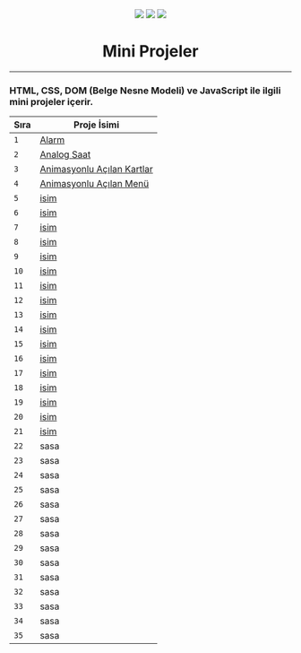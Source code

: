 <div align= "center">
<img  src="https://skillicons.dev/icons?i=html" />
<img  src="https://skillicons.dev/icons?i=css" /> 
<img  src="https://skillicons.dev/icons?i=js" /> 
<h1>Mini Projeler</h1>
</div>
<hr>
<h3>HTML, CSS, DOM (Belge Nesne Modeli) ve JavaScript ile ilgili mini projeler içerir.</h3>

| Sıra|Proje İsimi |
|----|----|
|`1`|[Alarm](https://github.com/Mehmetagkus/50Projects/tree/main/Alarm)|
|`2`|[Analog Saat](https://github.com/Mehmetagkus/50Projects/tree/main/Analog%20Saat)|
|`3`|[Animasyonlu Açılan Kartlar](https://github.com/Mehmetagkus/50Projects/tree/main/Animasyonlu%20A%C3%A7%C4%B1lan%20Kartlar)|
|`4`|[Animasyonlu Açılan Menü](https://github.com/Mehmetagkus/50Projects/tree/main/Animasyonlu%20A%C3%A7%C4%B1lan%20Men%C3%BC)|
|`5`|[isim](link)|
|`6`|[isim](link)|
|`7`|[isim](link)|
|`8`|[isim](link)|
|`9`|[isim](link)|
|`10`|[isim](link)|
|`11`|[isim](link)|
|`12`|[isim](link)|
|`13`|[isim](link)|
|`14`|[isim](link)|
|`15`|[isim](link)|
|`16`|[isim](link)|
|`17`|[isim](link)|
|`18`|[isim](link)|
|`19`|[isim](link)|
|`20`|[isim](link)|
|`21`|[isim](link)|
|`22`|sasa|
|`23`|sasa|
|`24`|sasa|
|`25`|sasa|
|`26`|sasa|
|`27`|sasa|
|`28`|sasa|
|`29`|sasa|
|`30`|sasa|
|`31`|sasa|
|`32`|sasa|
|`33`|sasa|
|`34`|sasa|
|`35`|sasa|
